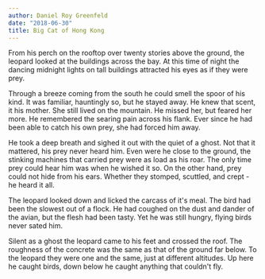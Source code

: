 ```yaml
---
author: Daniel Roy Greenfeld
date: "2018-06-30"
title: Big Cat of Hong Kong
---
```


From his perch on the rooftop over twenty stories above the ground, the leopard looked at the buildings across the bay. At this time of night the dancing midnight lights on tall buildings attracted his eyes as if they were prey.

Through a breeze coming from the south he could smell the spoor of his kind. It was familiar, hauntingly so, but he stayed away. He knew that scent, it his mother. She still lived on the mountain. He missed her, but feared her more. He remembered the searing pain across his flank. Ever since he had been able to catch his own prey, she had forced him away.

He took a deep breath and sighed it out with the quiet of a ghost. Not that it mattered, his prey never heard him. Even were he close to the ground, the stinking machines that carried prey were as load as his roar. The only time prey could hear him was when he wished it so. On the other hand, prey could not hide from his ears. Whether they stomped, scuttled, and crept - he heard it all.

The leopard looked down and licked the carcass of it's meal. The bird had been the slowest out of a flock. He had coughed on the dust and dander of the avian, but the flesh had been tasty. Yet he was still hungry, flying birds never sated him.

Silent as a ghost the leopard came to his feet and crossed the roof. The roughness of the concrete was the same as that of the ground far below. To the leopard they were one and the same, just at different altitudes. Up here he caught birds, down below he caught anything that couldn't fly.

